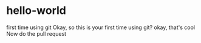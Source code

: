 # hello-world
first time using git
Okay, so this is your first time using git?
okay, that's cool
Now do the pull request
